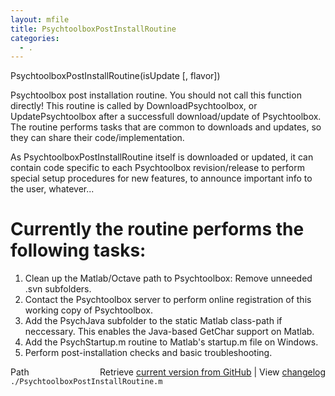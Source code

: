 ```yaml
---
layout: mfile
title: PsychtoolboxPostInstallRoutine
categories:
  - .
---
```


PsychtoolboxPostInstallRoutine\(isUpdate \[, flavor\]\)

Psychtoolbox post installation routine. You should not call this
function directly\! This routine is called by DownloadPsychtoolbox,
or UpdatePsychtoolbox after a successfull download/update of
Psychtoolbox. The routine performs tasks that are common to
downloads and updates, so they can share their code/implementation.

As PsychtoolboxPostInstallRoutine itself is downloaded or updated,
it can contain code specific to each Psychtoolbox revision/release
to perform special setup procedures for new features, to announce
important info to the user, whatever...

# Currently the routine performs the following tasks:

1. Clean up the Matlab/Octave path to Psychtoolbox: Remove unneeded .svn subfolders.
2. Contact the Psychtoolbox server to perform online registration of this
   working copy of Psychtoolbox.
3. Add the PsychJava subfolder to the static Matlab class\-path if neccessary.
   This enables the Java\-based GetChar support on Matlab.
4. Add the PsychStartup.m routine to Matlab's startup.m file on Windows.
5. Perform post\-installation checks and basic troubleshooting.


<div class="code_header" style="text-align:right;">
  <span style="float:left;">Path&nbsp;&nbsp;</span> <span class="counter">Retrieve <a href=
  "https://raw.github.com/Psychtoolbox-3/Psychtoolbox-3/beta/./PsychtoolboxPostInstallRoutine.m">current version from GitHub</a> | View <a href=
  "https://github.com/Psychtoolbox-3/Psychtoolbox-3/commits/beta/./PsychtoolboxPostInstallRoutine.m">changelog</a></span>
</div>
<div class="code">
  <code>./PsychtoolboxPostInstallRoutine.m</code>
</div>
